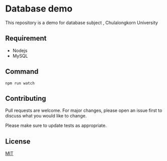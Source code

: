 # Database demo

This repository is a demo for database subject , Chulalongkorn University

## Requirement
* Nodejs
* MySQL

## Command
`npm run watch`

## Contributing
Pull requests are welcome. For major changes, please open an issue first to discuss what you would like to change.

Please make sure to update tests as appropriate.

## License
[MIT](https://choosealicense.com/licenses/mit/)
